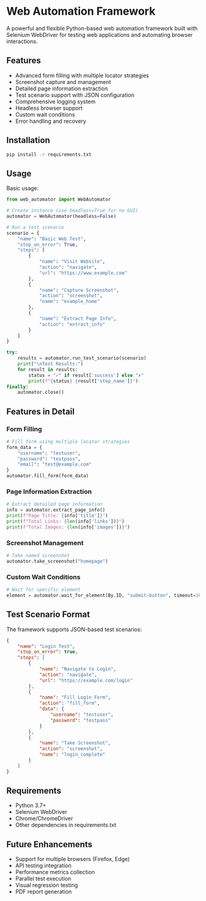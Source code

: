 # Web Automation Framework

A powerful and flexible Python-based web automation framework built with Selenium WebDriver for testing web applications and automating browser interactions.

## Features

- Advanced form filling with multiple locator strategies
- Screenshot capture and management
- Detailed page information extraction
- Test scenario support with JSON configuration
- Comprehensive logging system
- Headless browser support
- Custom wait conditions
- Error handling and recovery

## Installation

```bash
pip install -r requirements.txt
```

## Usage

Basic usage:
```python
from web_automator import WebAutomator

# Create instance (use headless=True for no GUI)
automator = WebAutomator(headless=False)

# Run a test scenario
scenario = {
    "name": "Basic Web Test",
    "stop_on_error": True,
    "steps": [
        {
            "name": "Visit Website",
            "action": "navigate",
            "url": "https://www.example.com"
        },
        {
            "name": "Capture Screenshot",
            "action": "screenshot",
            "name": "example_home"
        },
        {
            "name": "Extract Page Info",
            "action": "extract_info"
        }
    ]
}

try:
    results = automator.run_test_scenario(scenario)
    print("\nTest Results:")
    for result in results:
        status = "✓" if result['success'] else "✗"
        print(f"{status} {result['step_name']}")
finally:
    automator.close()
```

## Features in Detail

### Form Filling
```python
# Fill form using multiple locator strategies
form_data = {
    "username": "testuser",
    "password": "testpass",
    "email": "test@example.com"
}
automator.fill_form(form_data)
```

### Page Information Extraction
```python
# Extract detailed page information
info = automator.extract_page_info()
print(f"Page Title: {info['title']}")
print(f"Total Links: {len(info['links'])}")
print(f"Total Images: {len(info['images'])}")
```

### Screenshot Management
```python
# Take named screenshot
automator.take_screenshot("homepage")
```

### Custom Wait Conditions
```python
# Wait for specific element
element = automator.wait_for_element(By.ID, "submit-button", timeout=10)
```

## Test Scenario Format

The framework supports JSON-based test scenarios:

```json
{
    "name": "Login Test",
    "stop_on_error": true,
    "steps": [
        {
            "name": "Navigate to Login",
            "action": "navigate",
            "url": "https://example.com/login"
        },
        {
            "name": "Fill Login Form",
            "action": "fill_form",
            "data": {
                "username": "testuser",
                "password": "testpass"
            }
        },
        {
            "name": "Take Screenshot",
            "action": "screenshot",
            "name": "login_complete"
        }
    ]
}
```

## Requirements

- Python 3.7+
- Selenium WebDriver
- Chrome/ChromeDriver
- Other dependencies in requirements.txt

## Future Enhancements

- Support for multiple browsers (Firefox, Edge)
- API testing integration
- Performance metrics collection
- Parallel test execution
- Visual regression testing
- PDF report generation
